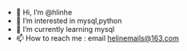 - 👋 Hi, I’m @hlinhe
- 👀 I’m interested in mysql,python
- 🌱 I’m currently learning mysql
- 📫 How to reach me : email helinemails@163.com

<!---
hlinhe/hlinhe is a ✨ special ✨ repository because its `README.md` (this file) appears on your GitHub profile.
You can click the Preview link to take a look at your changes.
--->
